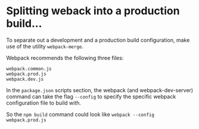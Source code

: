 # Splitting weback into a production build...


To separate out a development and a production build configuration, make use of the utility `webpack-merge`.

Webpack recommends the following three files:

```
webpack.common.js
webpack.prod.js
webpack.dev.js
```

In the `package.json` scripts section, the webpack (and webpack-dev-server) command can take the flag `--config` to specify the specific webpack configuration file to build with.

So the `npm build` command could look like `webpack --config webpack.prod.js`

